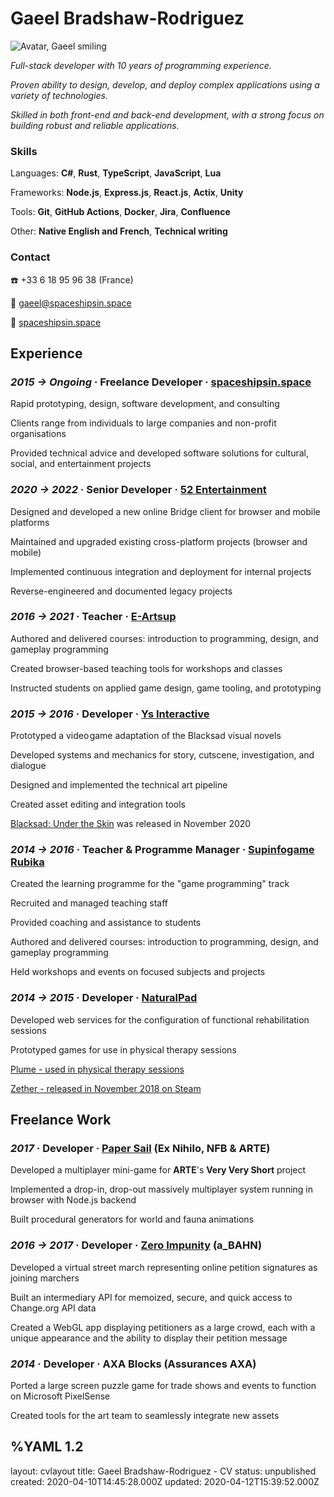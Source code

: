 <h1> Gaeel Bradshaw-Rodriguez </h1>
<div class="head">
<div><img id="avatar" src="/images/avatar-coffee.png" alt="Avatar, Gaeel smiling"></div>
<div class="intro">

*Full-stack developer with 10 years of programming experience.*

*Proven ability to design, develop, and deploy complex applications using a variety of technologies.*

*Skilled in both front-end and back-end development, with a strong focus on building robust and reliable applications.*
</div>
</div>

<p class="spacer"></p>

<div class="head">

<div class="contacth">

<h3> Skills </h3>

Languages: **C#**, **Rust**, **TypeScript**, **JavaScript**, **Lua**

Frameworks: **Node.js**, **Express.js**, **React.js**, **Actix**, **Unity**

Tools: **Git**, **GitHub Actions**, **Docker**, **Jira**, **Confluence**

Other: **Native English and French**, **Technical writing**
</div>

<div class="contacth">

<h3> Contact </h3>

☎️ +33 6 18 95 96 38 (France)   

💌 <a href="mailto:gaeel@spaceshipsin.space">gaeel@spaceshipsin.space</a>   

🚀 <a href="/">spaceshipsin.space</a>  
</div>
</div>

<p class="spacer"></p>

## Experience

### *2015 -> Ongoing* · Freelance Developer · [**spaceshipsin.space**](https://spaceshipsin.space/)

Rapid prototyping, design, software development, and consulting

Clients range from individuals to large companies and non-profit organisations

Provided technical advice and developed software solutions for cultural, social, and entertainment projects


### *2020 -> 2022* · Senior Developer · [**52 Entertainment**](https://www.52-entertainment.com/)

Designed and developed a new online Bridge client for browser and mobile platforms

Maintained and upgraded existing cross-platform projects (browser and mobile)

Implemented continuous integration and deployment for internal projects

Reverse-engineered and documented legacy projects

### *2016 -> 2021* · Teacher · [**E-Artsup**](https://www.e-artsup.net/ecole-graphisme-design-infographie-lille.aspx)

Authored and delivered courses: introduction to programming, design, and gameplay programming

Created browser-based teaching tools for workshops and classes

Instructed students on applied game design, game tooling, and prototyping


### *2015 -> 2016* · Developer · [**Ys Interactive**](http://studioysinteractive.com/)

Prototyped a video&hairsp;game adaptation of the Blacksad visual novels

Developed systems and mechanics for story, cutscene, investigation, and dialogue

Designed and implemented the technical art pipeline

Created asset editing and integration tools

[Blacksad: Under the Skin](https://www.mobygames.com/game/windows/blacksad-under-the-skin) was released in November 2020


### *2014 -> 2016* · Teacher & Programme Manager · [**Supinfogame Rubika**](https://rubika-edu.com/)

Created the learning programme for the "game programming" track

Recruited and managed teaching staff

Provided coaching and assistance to students

Authored and delivered courses: introduction to programming, design, and gameplay programming

Held workshops and events on focused subjects and projects


### *2014 -> 2015* · Developer · [**NaturalPad**](http://www.naturalpad.fr/en/)

Developed web services for the configuration of functional rehabilitation sessions

Prototyped games for use in physical therapy sessions

[Plume - used in physical therapy sessions]((https://www.youtube.com/watch?v=hfr0D9UwcJg))

[Zether - released in November 2018 on Steam](https://store.steampowered.com/app/924830/Zether/)

<p class="spacer break"></p>

## Freelance Work

### *2017* · Developer · [**Paper Sail**](https://papersail.lab.arte.tv/) (Ex Nihilo, NFB & ARTE)

Developed a multiplayer mini-game for **ARTE**'s **Very Very Short** project

Implemented a drop-in, drop-out massively multiplayer system running in browser with Node.js backend

Built procedural generators for world and fauna animations


### *2016 -> 2017* · Developer · [**Zero Impunity**](https://zeroimpunity.com/?lang=en) (a_BAHN)

Developed a virtual street march representing online petition signatures as joining marchers

Built an intermediary API for memoized, secure, and quick access to Change.org API data

Created a WebGL app displaying petitioners as a large crowd, each with a unique appearance and the ability to display their petition message


### *2014* · Developer · **AXA Blocks** (Assurances AXA)

Ported a large screen puzzle game for trade shows and events to function on Microsoft PixelSense

Created tools for the art team to seamlessly integrate new assets


%YAML 1.2
---
layout: cvlayout
title: Gaeel Bradshaw-Rodriguez - CV
status: unpublished
created: 2020-04-10T14:45:28.000Z
updated: 2020-04-12T15:39:52.000Z
